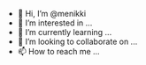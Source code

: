 - 👋 Hi, I’m @menikki
- 👀 I’m interested in ...
- 🌱 I’m currently learning ...
- 💞️ I’m looking to collaborate on ...
- 📫 How to reach me ...

<!---
menikki/menikki is a ✨ special ✨ repository because its `README.md` (this file) appears on your GitHub profile.
You can click the Preview link to take a look at your changes.
--->

